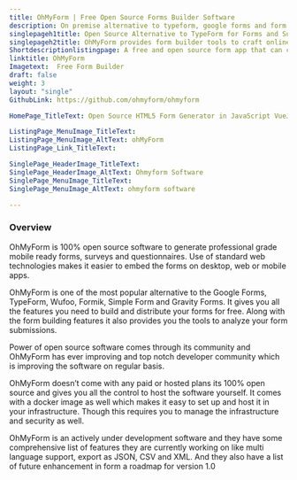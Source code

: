 ```yaml
---
title: OhMyForm | Free Open Source Forms Builder Software
description: On premise alternative to typeform, google forms and form.io to generate mobile ready forms and surveys. Not a single line of code is required.
singlepageh1title: Open Source Alternative to TypeForm for Forms and Surveys
singlepageh2title: OhMyForm provides form builder tools to craft online forms. Generate professional looking embeddable forms for surveys, market research and recruiting.
Shortdescriptionlistingpage: A free and open source form app that can create stunning mobile-ready forms, surveys and questionnaires.
linktitle: OhMyForm
Imagetext:  Free Form Builder 
draft: false
weight: 3
layout: "single"
GithubLink: https://github.com/ohmyform/ohmyform

HomePage_TitleText: Open Source HTML5 Form Generator in JavaScript VueJS

ListingPage_MenuImage_TitleText: 
ListingPage_MenuImage_AltText: ohMyForm
ListingPage_Link_TitleText: 

SinglePage_HeaderImage_TitleText: 
SinglePage_HeaderImage_AltText: Ohmyform Software
SinglePage_MenuImage_TitleText: 
SinglePage_MenuImage_AltText: ohmyform software 

---
```

### Overview

OhMyForm is 100% open source software to generate professional grade mobile ready forms, surveys and questionnaires. Use of standard web technologies makes it easier to embed the forms on desktop, web or mobile apps.

OhMyForm is one of the most popular alternative to the Google Forms, TypeForm, Wufoo, Formik, Simple Form and Gravity Forms. It gives you all the features you need to build and distribute your forms for free. Along with the form building features it also provides you the tools to analyze your form submissions.

Power of open source software comes through its community and OhMyForm has ever improving and top notch developer community which is improving the software on regular basis.

OhMyForm doesn’t come with any paid or hosted plans its 100% open source and gives you all the control to host the software yourself. It comes with a docker image as well which makes it easy to set up and host it in your infrastructure. Though this requires you to manage the infrastructure and security as well.

OhMyForm is an actively under development software and they have some comprehensive list of features they are currently working on like multi language support, export as JSON, CSV and XML. And they also have a list of future enhancement in form a roadmap for version 1.0
